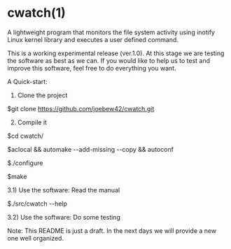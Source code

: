cwatch(1)
==========

A lightweight program that monitors the file system activity using inotify Linux kernel library and executes a user defined command.

This is a working experimental release (ver.1.0). At this stage we are testing the software as best as we can. If you would like to help us to test and improve this software, feel free to do everything you want.

A Quick-start:

1) Clone the project

$git clone https://github.com/joebew42/cwatch.git

2) Compile it

$cd cwatch/

$aclocal && automake --add-missing --copy && autoconf

$./configure

$make

3.1) Use the software: Read the manual

$./src/cwatch --help

3.2) Use the software: Do some testing

Note: This README is just a draft. In the next days we will provide a new one well organized.






